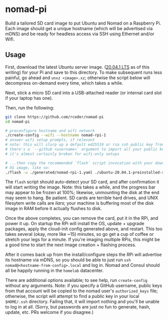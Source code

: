 # nomad-pi

Build a tailored SD card image to put Ubuntu and Nomad on a Raspberry Pi. Each image should get a unique hostname (which will be advertised via mDNS) and be ready for headless access via SSH using Ethernet and/or Wifi.

## Usage

First, download the latest Ubuntu server image. ([20.04.1 LTS](https://ubuntu.com/download/raspberry-pi/thank-you?version=20.04.1&architecture=server-arm64+raspi) as of this writing) for your Pi and save to this directory. To make subsequent runs less painful, go ahead and `unxz <image>.xz`; otherwise the script below will decompress on-demand every time, which takes a while.

Next, stick a micro SD card into a USB-attached reader (or internal card slot if your laptop has one).

Then, run the following:

```sh
git clone https://github.com/rcoder/nomad-pi
cd nomad-pi

# preconfigure hostname and wifi network
./create-config --wifi --hostname nomad-rpi-1
# answer wifi setup prompts, if relevant
# note: this will slurp up a default ed25519 or rsa ssh public key from your `~/.ssh` directory
# there's a `--github <username>` argument to import all your public keys from the GH API, but
# it's almost certainly broken for wifi-only setups

# ...then copy the recommended `flash` script invocation with your downloaded
# OS image, like so:
./flash -u ./generated/nomad-rpi-1.yaml ./ubuntu-20.04.1-preinstalled-server-arm64+raspi.img
```

The `flash` script should auto-detect your SD card, and after confirmation it will start writing the image. Note: this takes a while, and the progress bar may appear to be frozen at 100%; likewise, unmounting the disk at the end may seem to hang. Be patient. SD cards are terrible hard drives, and UNIX filesytem write calls are _liars_; your machine is buffering most of the disk image in RAM before it actually flushes to disk.

Once the above completes, you can remove the card, put it in the RPi, and power it up. On startup the RPi will install the OS, update + upgrade packages, apply the cloud-init config generated above, and restart. This too takes several (okay, more like ~15) minutes, so go get a cup of coffee or stretch your legs for a minute. If you're imaging multiple RPis, this might be a good time to start the next image creation + flashing process.

After it comes back up from the install/configure steps the RPi will advertise its hostname via mDNS, so you should be able to just run `ssh nomad@<hostname-from-config>.local` and log in. Nomad and Consul should all be happily running in the `homelab` datacenter.

There are additional options available; to see help, run `create-config` without any arguments. Note: if you specify a GitHub username, public keys from that account will be copied to the nomad user's `authorized_keys` file; otherwise, the script will attempt to find a public key in your local `$HOME/.ssh` directory. Failing that, it will import nothing and you'll be unable to log in at all. (Sorry, but passwords are just no fun to generate, hash, update, etc. PRs welcome if you disagree.)

